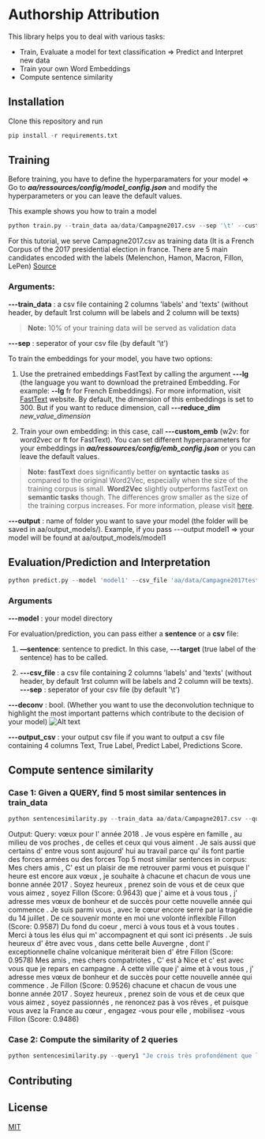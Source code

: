 # Authorship Attribution 
This library helps you to deal with various tasks: 
- Train, Evaluate a model for text classification => Predict and Interpret new data
- Train your own Word Embeddings
- Compute sentence similarity 

## Installation 
Clone this repository and run 
```python
pip install -r requirements.txt
```

## Training

Before training, you have to define the hyperparamaters for your model => Go to ***aa/ressources/config/model_config.json*** and modify the hyperparameters or you can leave the default values.   

This example shows you how to train a model 

```python
python train.py --train_data aa/data/Campagne2017.csv --sep '\t' --custom_emb w2v --output test_model
```

For this tutorial, we serve Campagne2017.csv as training data (It is a French Corpus of the 2017 presidential election in france. There are 5 main candidates encoded with the labels (Melenchon, Hamon, Macron, Fillon, LePen) [Source](https://choosealicense.com/licenses/mit/)

### **Arguments:** 

**---train_data** : a csv file containing 2 columns 'labels' and 'texts' (without header, by default 1rst column will be labels and 2 column will be texts)
> **Note:** 10% of your training data will be served as validation data

**---sep** : seperator of your csv file (by default '\t') 

To train the embeddings for your model, you have two options: 

1) Use the pretrained embeddings FastText by calling the argument **---lg** (the language you want to download the pretrained Embedding. For example: **--lg** fr for French Embeddings). For more information, visit [FastText](https://fasttext.cc/docs/en/crawl-vectors.html) website. By default, the dimension of this embeddings is set to 300. But if you want to reduce dimension, call **---reduce_dim** *new_value_dimension*

2) Train your own embedding: in this case, call **---custom_emb** (w2v: for word2vec or ft for FastText). You can set different hyperparameters for your embeddings in ***aa/ressources/config/emb_config.json*** or you can leave the default values. 


> **Note:**  **fastText** does significantly better on **syntactic tasks** as compared to the original Word2Vec, especially when the size of the training corpus is small. **Word2Vec** slightly outperforms fastText on **semantic tasks** though. The differences grow smaller as the size of the training corpus increases. For more information, please visit [here](https://radimrehurek.com/gensim/auto_examples/tutorials/run_fasttext.html). 

**---output** : name of folder you want to save your model (the folder will be saved in aa/output_models/). Example, if you pass ---output model1 => your model will be found at aa/output_models/model1

## Evaluation/Prediction and Interpretation 
```python
python predict.py --model 'model1' --csv_file 'aa/data/Campagne2017test.csv' --deconv True
```

### Arguments 

**---model** : your model directory 

For evaluation/prediction, you can pass either a **sentence** or a **csv** file: 

1) **—sentence**: sentence to predict. In this case, **---target** (true label of the sentence) has to be called.

2) **---csv_file** : a csv file containing 2 columns 'labels' and 'texts' (without header, by default 1rst column will be labels and 2 column will be texts). 
**---sep** : seperator of your csv file (by default '\t') 

**---deconv** :  bool. (Whether you want to use the deconvolution technique to highlight the most important patterns which contribute to the decision of your model) 
![Alt text](./Images_ReadMe/Deconv "deconv")


**---output_csv** :  your output csv file if you want to output a csv file containing 4 columns Text, True Label, Predict Label, Predictions Score. 

## Compute sentence similarity 

### Case 1: Given a QUERY, find 5 most similar sentences in train_data 

```python
python sentencesimilarity.py --train_data aa/data/Campagne2017.csv --query "vœux pour l' année 2018 . Je vous espère en famille , au milieu de vos proches , de celles et ceux qui vous aiment . Je sais aussi que certains d' entre vous sont aujourd' hui au travail parce qu' ils font partie des forces armées ou des forces"
```
Output: 
Query: vœux pour l' année 2018 . Je vous espère en famille , au milieu de vos proches , de celles et ceux qui vous aiment . Je sais aussi que certains d' entre vous sont aujourd' hui au travail parce qu' ils font partie des forces armées ou des forces 
Top 5 most similar sentences in corpus: 
Mes chers amis , C' est un plaisir de me retrouver parmi vous et puisque l' heure est encore aux vœux , je souhaite à chacune et chacun de vous une bonne année 2017 . Soyez heureux , prenez soin de vous et de ceux que vous aimez , soyez Fillon (Score: 0.9643) 
que j' aime et à vous tous , j' adresse mes vœux de bonheur et de succès pour cette nouvelle année qui commence . Je suis parmi vous , avec le cœur encore serré par la tragédie du 14 juillet . De ce souvenir monte en moi une volonté inflexible Fillon (Score: 0.9587) 
Du fond du coeur , merci à vous tous et à vous toutes . Merci à tous les élus qui m' accompagnent et qui sont ici présents . Je suis heureux d' être avec vous , dans cette belle Auvergne , dont l' exceptionnelle chaîne volcanique mériterait bien d' être Fillon (Score: 0.9578) Mes amis , mes chers compatriotes , C' est à Nice et c' est avec vous que je repars en campagne . A cette ville que j' aime et à vous tous , j' adresse mes vœux de bonheur et de succès pour cette nouvelle année qui commence . Je Fillon (Score: 0.9526) 
chacune et chacun de vous une bonne année 2017 . Soyez heureux , prenez soin de vous et de ceux que vous aimez , soyez passionnés , ne renoncez pas à vos rêves , et puisque vous avez la France au cœur , engagez -vous pour elle , mobilisez -vous Fillon (Score: 0.9486)

### Case 2: Compute the similarity of 2 queries

```python
python sentencesimilarity.py --query1 "Je crois très profondément que l' Europe peut devenir cette puissance économique , sociale , écologique et scientifique qui pourra faire face à la Chine , aux Etats-Unis en portant ces valeurs qui nous ont faits et qui sont notre histoire commune . J' ai besoin de votre détermination pour" --query2 "vœux pour l' année 2018 . Je vous espère en famille , au milieu de vos proches , de celles et ceux qui vous aiment . Je sais aussi que certains d' entre vous sont aujourd' hui au travail parce qu' ils font partie des forces armées ou des forces"
```




## Contributing


## License
[MIT](https://choosealicense.com/licenses/mit/)



